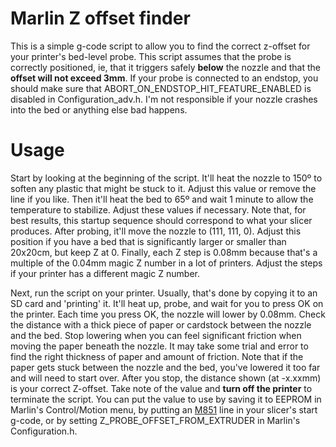 # Marlin Z offset finder

This is a simple g-code script to allow you to find the correct z-offset for your printer's bed-level probe. This script assumes that the probe is correctly positioned, ie, that it triggers safely **below** the nozzle and that the **offset will not exceed 3mm**. If your probe is connected to an endstop, you should make sure that ABORT_ON_ENDSTOP_HIT_FEATURE_ENABLED is disabled in Configuration_adv.h. I'm not responsible if your nozzle crashes into the bed or anything else bad happens.

# Usage

Start by looking at the beginning of the script. It'll heat the nozzle to 150º to soften any plastic that might be stuck to it. Adjust this value or remove the line if you like. Then it'll heat the bed to 65º and wait 1 minute to allow the temperature to stabilize. Adjust these values if necessary. Note that, for best results, this startup sequence should correspond to what your slicer produces. After probing, it'll move the nozzle to (111, 111, 0). Adjust this position if you have a bed that is significantly larger or smaller than 20x20cm, but keep Z at 0. Finally, each Z step is 0.08mm because that's a multiple of the 0.04mm magic Z number in a lot of printers. Adjust the steps if your printer has a different magic Z number.

Next, run the script on your printer. Usually, that's done by copying it to an SD card and 'printing' it. It'll heat up, probe, and wait for you to press OK on the printer. Each time you press OK, the nozzle will lower by 0.08mm. Check the distance with a thick piece of paper or cardstock between the nozzle and the bed. Stop lowering when you can feel significant friction when moving the paper beneath the nozzle. It may take some trial and error to find the right thickness of paper and amount of friction. Note that if the paper gets stuck between the nozzle and the bed, you've lowered it too far and will need to start over. After you stop, the distance shown (at -x.xxmm) is your correct Z-offset. Take note of the value and **turn off the printer** to terminate the script. You can put the value to use by saving it to EEPROM in Marlin's Control/Motion menu, by putting an [M851](http://marlinfw.org/docs/gcode/M851.html) line in your slicer's start g-code, or by setting Z_PROBE_OFFSET_FROM_EXTRUDER in Marlin's Configuration.h.
